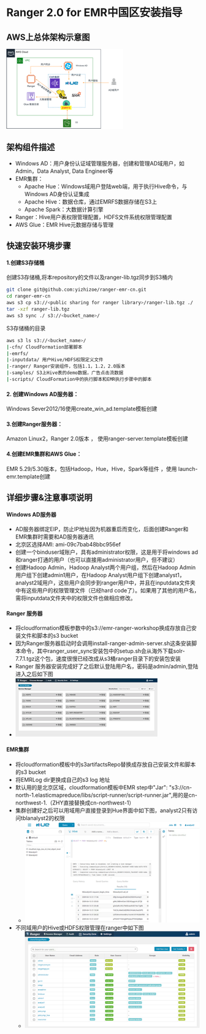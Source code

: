 # Ranger 2.0 for EMR中国区安装指导

## AWS上总体架构示意图

![image-20200915171956675](image/image-20200915171956675.png)

## 架构组件描述

- Windows AD：用户身份认证域管理服务器，创建和管理AD域用户，如Admin，Data Analyst, Data Engineer等
- EMR集群：
  - Apache Hue：Windows域用户登陆web端，用于执行Hive命令，与Windows AD身份认证集成
  - Apache Hive：数据仓库，通过EMRFS数据存储在S3上
  - Apache Spark：大数据计算引擎
- Ranger：Hive用户表权限管理配置，HDFS文件系统权限管理配置
- AWS Glue：EMR Hive元数据存储与管理

## 快速安装环境步骤

#### 1.创建S3存储桶

创建S3存储桶,将本repository的文件以及ranger-lib.tgz同步到S3桶内

```bash
git clone git@github.com:yizhizoe/ranger-emr-cn.git
cd ranger-emr-cn
aws s3 cp s3://<public sharing for ranger library>/ranger-lib.tgz ./
tar -xzf ranger-lib.tgz
aws s3 sync ./ s3://<bucket_name>/
```

S3存储桶的目录

```bash
aws s3 ls s3://<bucket_name>/
|-cfn/ CloudFormation部署脚本
|-emrfs/ 
|-inputdata/ 用户Hive/HDFS权限定义文件
|-ranger/ Ranger安装组件，包括1.1，1.2，2.0版本
|-samples/ S3上Hive表的demo数据，广告点击流数据
|-scripts/ CloudFormation中的执行脚本和EMR执行步骤中的脚本
```

#### 2. 创建Windows AD服务器：

Windows Sever2012/16使用create_win_ad.template模板创建

#### 3.创建Ranger服务器：

Amazon Linux2，Ranger 2.0版本 ， 使用ranger-server.template模板创建

#### 4.创建EMR集群和AWS Glue：

EMR 5.29/5.30版本，包括Hadoop，Hue，Hive，Spark等组件 ，使用 launch-emr.template创建

## 详细步骤&注意事项说明

#### Windows AD服务器

- AD服务器绑定EIP，防止IP地址因为机器重启而变化，后面创建Ranger和EMR集群时需要和AD服务器通讯
- 北京区选择AMI: ami-09c7bab48bbc956ef
- 创建一个binduser域账户，具有administrator权限，这是用于将windows ad和ranger打通的用户（也可以直接用administrator用户，但不建议）
- 创建Hadoop Admin，Hadoop Analyst两个用户组，然后在Hadoop Admin用户组下创建admin1用户，在Hadoop Analyst用户组下创建analyst1，analyst2域用户，这些用户会同步到ranger用户中，并且在inputdata文件夹中有这些用户的权限管理文件（已经hard code了）。如果用了其他的用户名，需将inputdata文件夹中的权限文件也做相应修改。

#### Ranger 服务器

- 将cloudformation模板参数中的s3://emr-ranger-workshop换成存放自己安装文件和脚本的s3 bucket
- 因为Ranger服务器启动时会调用install-ranger-admin-server.sh这条安装脚本命令，其中ranger_user_sync安装包中的setup.sh会从海外下载solr-7.7.1.tgz这个包，速度很慢已经改成从s3桶ranger目录下的安装包安装
- Ranger 服务器安装完成好了之后默认登陆用户名，密码是admin/admin,登陆进入之后如下图
- ![image-20200915181107525](image/image-20200915181107525.png)

#### EMR集群

- 将cloudformation模板中的s3artifactsRepo替换成存放自己安装文件和脚本的s3 bucket
- 将EMRLog dir更换成自己的s3 log 地址
- 默认用的是北京区域，cloudformation模板中EMR step中"Jar": "s3://cn-north-1.elasticmapreduce/libs/script-runner/script-runner.jar",用的是cn-northwest-1.（ZHY直接替换成cn-northwest-1）
- 集群创建好之后可以用域用户直接登录到Hue界面中如下图，analyst2只有访问tblanalyst2的权限
  - ![image-20200915182552407](image/image-20200915182552407.png)
- 不同域用户的Hive或HDFS权限管理在ranger中如下图
  - ![image-20200915182704717](image/image-20200915182704717.png)